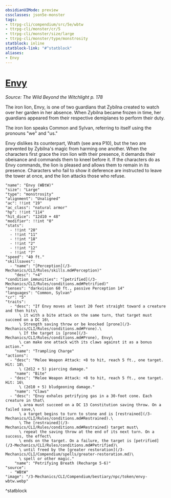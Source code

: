 ```yaml
---
obsidianUIMode: preview
cssclasses: json5e-monster
tags:
- ttrpg-cli/compendium/src/5e/wbtw
- ttrpg-cli/monster/cr/5
- ttrpg-cli/monster/size/large
- ttrpg-cli/monster/type/monstrosity
statblock: inline
statblock-link: "#^statblock"
aliases:
- Envy
---
```

# [Envy](3-Mechanics\CLI\Compendium\bestiary\npc/envy-wbtw.md)
*Source: The Wild Beyond the Witchlight p. 178*  

The iron lion, Envy, is one of two guardians that Zybilna created to watch over her garden in her absence. When Zybilna became frozen in time, her guardians appeared from their respective demiplanes to perform their duty.

The iron lion speaks Common and Sylvan, referring to itself using the pronouns "we" and "us."

Envy dislikes its counterpart, Wrath (see area P10), but the two are prevented by Zybilna's magic from harming one another. When the characters first grace the iron lion with their presence, it demands their obeisance and commands them to kneel before it. If the characters do as Envy commands, the lion is pleased and allows them to remain in its presence. Characters who fail to show it deference are instructed to leave the tower at once, and the lion attacks those who refuse.

```statblock
"name": "Envy (WBtW)"
"size": "Large"
"type": "monstrosity"
"alignment": "Unaligned"
"ac": !!int "19"
"ac_class": "natural armor"
"hp": !!int "114"
"hit_dice": "12d10 + 48"
"modifier": !!int "0"
"stats":
  - !!int "20"
  - !!int "11"
  - !!int "18"
  - !!int "2"
  - !!int "12"
  - !!int "7"
"speed": "40 ft."
"skillsaves":
  - "name": "[Perception](/3-Mechanics/CLI/Rules/skills.md#Perception)"
    "desc": "+4"
"condition_immunities": "[petrified](/3-Mechanics/CLI/Rules/conditions.md#Petrified)"
"senses": "darkvision 60 ft., passive Perception 14"
"languages": "Common, Sylvan"
"cr": "5"
"traits":
  - "desc": "If Envy moves at least 20 feet straight toward a creature and then hits\
      \ it with a bite attack on the same turn, that target must succeed on a DC 16\
      \ Strength saving throw or be knocked [prone](/3-Mechanics/CLI/Rules/conditions.md#Prone).\
      \ If the target is [prone](/3-Mechanics/CLI/Rules/conditions.md#Prone), Envy\
      \ can make one attack with its claws against it as a bonus action."
    "name": "Trampling Charge"
"actions":
  - "desc": "Melee Weapon Attack: +8 to hit, reach 5 ft., one target. Hit: 18\
      \ (2d12 + 5) piercing damage."
    "name": "Bite"
  - "desc": "Melee Weapon Attack: +8 to hit, reach 5 ft., one target. Hit: 16\
      \ (2d10 + 5) bludgeoning damage."
    "name": "Claws"
  - "desc": "Envy exhales petrifying gas in a 30-foot cone. Each creature in that\
      \ area must succeed on a DC 13 Constitution saving throw. On a failed save,\
      \ a target begins to turn to stone and is [restrained](/3-Mechanics/CLI/Rules/conditions.md#Restrained).\
      \ The [restrained](/3-Mechanics/CLI/Rules/conditions.md#Restrained) target must\
      \ repeat the saving throw at the end of its next turn. On a success, the effect\
      \ ends on the target. On a failure, the target is [petrified](/3-Mechanics/CLI/Rules/conditions.md#Petrified)\
      \ until freed by the [greater restoration](/3-Mechanics/CLI/Compendium/spells/greater-restoration.md)\
      \ spell or other magic."
    "name": "Petrifying Breath (Recharge 5-6)"
"source":
  - "WBtW"
"image": "/3-Mechanics/CLI/Compendium/bestiary/npc/token/envy-wbtw.webp"
```
^statblock